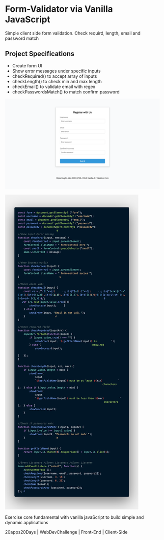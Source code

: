 # Form-Validator via Vanilla JavaScript

Simple client side form validation. Check requird, length, email and password match

## Project Specifications

- Create form UI
- Show error messages under specific inputs
- checkRequired() to accept array of inputs
- checkLength() to check min and max length
- checkEmail() to validate email with regex
- checkPasswordsMatch() to match confirm password

![alt text](https://github.com/mylesvallen/form-validation/blob/master/form-validation-screenshot.png)


![alt text](https://github.com/mylesvallen/form-validation/blob/master/code.png)

Exercise core fundamental with vanilla javaScript to build simple and dynamic applications

20apps20Days | WebDevChallenge | Front-End | Client-Side
